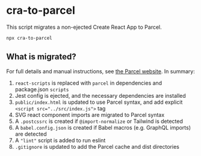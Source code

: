# cra-to-parcel

This script migrates a non-ejected Create React App to Parcel.

```sh
npx cra-to-parcel
```

## What is migrated?

For full details and manual instructions, see [the Parcel website](https://parceljs.org/migration/cra/). In summary:

1. `react-scripts` is replaced with `parcel` in dependencies and package.json `scripts`
2. Jest config is ejected, and the necessary dependencies are installed
3. `public/index.html` is updated to use Parcel syntax, and add explicit `<script src="../src/index.js">` tag
4. SVG react component imports are migrated to Parcel syntax
5. A `.postcssrc` is created if `@import-normalize` or Tailwind is detected
6. A `babel.config.json` is created if Babel macros (e.g. GraphQL imports) are detected
7. A `"lint"` script is added to run eslint
8. `.gitignore` is updated to add the Parcel cache and dist directories
